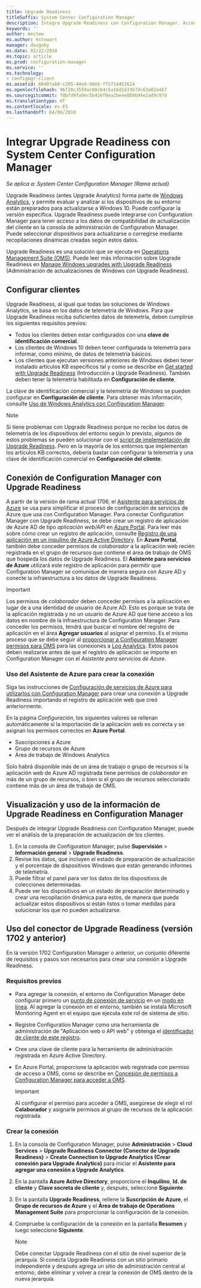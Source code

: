 ```yaml
---
title: Upgrade Readiness
titleSuffix: System Center Configuration Manager
description: Integre Upgrade Readiness con Configuration Manager. Acceda a datos de compatibilidad de actualización en su consola de administración. Seleccione dispositivos para su actualización o corrección.
keywords: ''
author: mestew
ms.author: mstewart
manager: dougeby
ms.date: 03/22/2018
ms.topic: article
ms.prod: configuration-manager
ms.service: ''
ms.technology:
- configmgr-client
ms.assetid: 68407ab8-c205-44ed-9deb-ff5714451624
ms.openlocfilehash: 96f20c3559ac08cb4c5a16d1d33b74c63a02e4b7
ms.sourcegitcommit: f0bfd9fa0ec5b416f0ea2beee889b94e2ad9c97d
ms.translationtype: HT
ms.contentlocale: es-ES
ms.lasthandoff: 04/06/2018
---
```

# <a name="integrate-upgrade-readiness-with-system-center-configuration-manager"></a>Integrar Upgrade Readiness con System Center Configuration Manager

*Se aplica a: System Center Configuration Manager (Rama actual)*

Upgrade Readiness (antes Upgrade Analytics) forma parte de [Windows Analytics](https://www.microsoft.com/WindowsForBusiness/windows-analytics), y permite evaluar y analizar si los dispositivos de su entorno están preparados para actualizarse a Windows 10. Puede configurar la versión específica. Upgrade Readiness puede integrarse con Configuration Manager para tener acceso a los datos de compatibilidad de actualización del cliente en la consola de administración de Configuration Manager. Puede seleccionar dispositivos para actualizarse o corregirse mediante recopilaciones dinámicas creadas según estos datos.

Upgrade Readiness es una solución que se ejecuta en [Operations Management Suite (OMS)](/azure/operations-management-suite/operations-management-suite-overview). Puede leer más información sobre Upgrade Readiness en [Manage Windows upgrades with Upgrade Readiness](/windows/deployment/upgrade/manage-windows-upgrades-with-upgrade-readiness) (Administración de actualizaciones de Windows con Upgrade Readiness).

<!--
>[!WARNING]
>For Upgrade Readiness to function within Configuration Manager, you must upgrade to Configuration Manager version 1802. The Upgrade Readiness Connector will no longer function in Configuration Manager versions earlier than 1802. 
SMS.507205 Pulled 4/5/18 -->


## <a name="configure-clients"></a>Configurar clientes

Upgrade Readiness, al igual que todas las soluciones de Windows Analytics, se basa en los datos de telemetría de Windows. Para que Upgrade Readiness reciba suficientes datos de telemetría, deben cumplirse los siguientes requisitos previos:

- Todos los clientes deben estar configurados con una **clave de identificación comercial**. 
- Los clientes de Windows 10 deben tener configurada la telemetría para informar, como mínimo, de datos de telemetría básicos.
-  Los clientes que ejecutan versiones anteriores de Windows deben tener instalado artículos KB específicos tal y como se describe en [Get started with Upgrade Readiness](/windows/deployment/upgrade/upgrade-readiness-get-started#deploy-the-compatibility-update-and-related-kbs) (Introducción a Upgrade Readiness). También deben tener la telemetría habilitada en **Configuración de cliente**.

La clave de identificación comercial y la telemetría de Windows se pueden configurar en **Configuración de cliente**. Para obtener más información, consulte [Uso de Windows Analytics con Configuration Manager](../monitor-windows-analytics.md).

>[!NOTE]
>Si tiene problemas con Upgrade Readiness porque no recibe los datos de telemetría de los dispositivos del entorno según lo previsto, algunos de estos problemas se pueden solucionar con el [script de implementación de Upgrade Readiness](/windows/deployment/upgrade/upgrade-readiness-deployment-script). Pero en la mayoría de los entornos que implementan los artículos KB correctos, debería bastar con configurar la telemetría y una clave de identificación comercial en **Configuración del cliente**.

## <a name="connect-configuration-manager-to-upgrade-readiness"></a>Conexión de Configuration Manager con Upgrade Readiness

A partir de la versión de rama actual 1706, el [Asistente para servicios de Azure](../../../servers/deploy/configure/azure-services-wizard.md) se usa para simplificar el proceso de configuración de servicios de Azure que usa con Configuration Manager. Para conectar Configuration Manager con Upgrade Readiness, se debe crear un registro de aplicación de Azure AD de tipo *aplicación web/API* en [Azure Portal](https://portal.azure.com). Para leer más sobre cómo crear un registro de aplicación, consulte [Registro de una aplicación en un inquilino de Azure Active Directory](/azure/active-directory/active-directory-app-registration). En **Azure Portal**, también debe conceder permisos de *colaborador* a la aplicación web recién registrada en el grupo de recursos que contiene el área de trabajo de OMS que hospeda los datos de Upgrade Readiness. El **Asistente para servicios de Azure** utilizará este registro de aplicación para permitir que Configuration Manager se comunique de manera segura con Azure AD y conecte la infraestructura a los datos de Upgrade Readiness.

>[!IMPORTANT]
>Los permisos de *colaborador* deben conceder permisos a la aplicación en lugar de a una identidad de usuario de Azure AD. Esto es porque se trata de la aplicación registrada y no un usuario de Azure AD que tiene acceso a los datos en nombre de la infraestructura de Configuration Manager. Para conceder los permisos, tendrá que buscar el nombre del registro de aplicación en el área **Agregar usuarios** al asignar el permiso. Es el mismo proceso que se debe seguir al [proporcionar a Configuration Manager permisos para OMS](https://docs.microsoft.com/azure/log-analytics/log-analytics-sccm#provide-configuration-manager-with-permissions-to-oms) para las conexiones a [Log Analytics](https://docs.microsoft.com/azure/log-analytics/log-analytics-sccm). Estos pasos deben realizarse antes de que el registro de aplicación se importe en Configuration Manager con el *Asistente para servicios de Azure*.

### <a name="use-the-azure-wizard-to-create-the-connection"></a>Uso del Asistente de Azure para crear la conexión

Siga las instrucciones de [Configuración de servicios de Azure para utilizarlos con Configuration Manager](../../../servers/deploy/configure/azure-services-wizard.md) para crear una conexión a Upgrade Readiness importando el registro de aplicación web que creó anteriormente. 

En la página *Configuración*, los siguientes valores se rellenan automáticamente si la importación de la aplicación web es correcta y se asignan los permisos correctos en **Azure Portal**. 
-  Suscripciones a Azure
-  Grupo de recursos de Azure
-  Área de trabajo de Windows Analytics

Solo habrá disponible más de un área de trabajo o grupo de recursos si la aplicación web de Azure AD registrada tiene permisos de *colaborador* en más de un grupo de recursos, o bien si el grupo de recursos seleccionado contiene más de un área de trabajo de OMS.
 
## <a name="view-and-use-upgrade-readiness-information-in-configuration-manager"></a>Visualización y uso de la información de Upgrade Readiness en Configuration Manager

Después de integrar Upgrade Readiness con Configuration Manager, puede ver el análisis de la preparación de actualización de los clientes.

1. En la consola de Configuration Manager, pulse **Supervisión** > **Información general** > **Upgrade Readiness**.
2. Revise los datos, que incluyen el estado de preparación de actualización y el porcentaje de dispositivos Windows que están generando informes de telemetría.
3. Puede filtrar el panel para ver los datos de los dispositivos de colecciones determinadas.
4. Puede ver los dispositivos en un estado de preparación determinado y crear una recopilación dinámica para estos, de manera que pueda actualizar estos dispositivos si están listos o tomar medidas para solucionar los que no pueden actualizarse.

## <a name="using-the-upgrade-readiness-connector-version-1702-and-earlier"></a>Uso del conector de Upgrade Readiness (versión 1702 y anterior)

En la versión 1702 Configuration Manager o anterior, un conjunto diferente de requisitos y pasos son necesarios para crear una conexión a Upgrade Readiness.

### <a name="prerequisites"></a>Requisitos previos

- Para agregar la conexión, el entorno de Configuration Manager debe configurar primero un [punto de conexión de servicio](/sccm/core/servers/deploy/configure/about-the-service-connection-point) en un [modo en línea](https://azure.microsoft.com/documentation/articles/resource-group-create-service-principal-portal/). Al agregar la conexión en el entorno, también se instala Microsoft Monitoring Agent en el equipo que ejecuta este rol de sistema de sitio.
- Registre Configuration Manager como una herramienta de administración de "Aplicación web o API web" y obtenga el [identificador de cliente de este registro](https://azure.microsoft.com/documentation/articles/active-directory-integrating-applications/).
- Cree una clave de cliente para la herramienta de administración registrada en Azure Active Directory.
- En Azure Portal, proporcione la aplicación web registrada con permiso de acceso a OMS, como se describe en [Concesión de permisos a Configuration Manager para acceder a OMS](https://azure.microsoft.com/documentation/articles/log-analytics-sccm/#provide-configuration-manager-with-permissions-to-oms).

    > [!IMPORTANT]
    > Al configurar el permiso para acceder a OMS, asegúrese de elegir el rol **Colaborador** y asignarle permisos al grupo de recursos de la aplicación registrada.

### <a name="create-the-connection"></a>Crear la conexión

1.  En la consola de Configuration Manager, pulse **Administración** > **Cloud Services** > **Upgrade Readiness Connector (Conector de Upgrade Readiness)** > **Create Connection to Upgrade Analytics (Crear conexión para Upgrade Analytics)** para iniciar el **Asistente para agregar una conexión a Upgrade Analytics**.
3.  En la pantalla **Azure Active Directory**, proporcione el **Inquilino**, **Id. de cliente** y **Clave secreta de cliente** y, después, seleccione **Siguiente**.
4.  En la pantalla **Upgrade Readiness**, rellene la **Suscripción de Azure**, el **Grupo de recursos de Azure** y el **Área de trabajo de Operations Management Suite** para proporcionar la configuración de la conexión.
5.  Compruebe la configuración de la conexión en la pantalla **Resumen** y luego seleccione **Siguiente**.

    > [!NOTE]
    > Debe conectar Upgrade Readiness con el sitio de nivel superior de la jerarquía. Si conecta Upgrade Readiness con un sitio primario independiente y después agrega un sitio de administración central al entorno, debe eliminar y volver a crear la conexión de OMS dentro de la nueva jerarquía.
